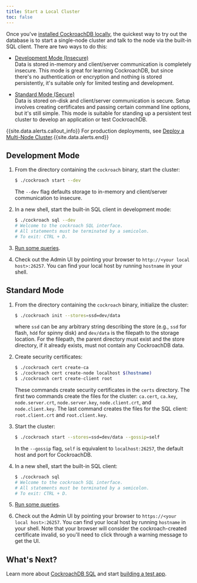 ```yaml
---
title: Start a Local Cluster
toc: false
---
```


Once you've [installed CockroachDB locally](install-cockroachdb), the quickest way to try out the database is to start a single-node cluster and talk to the node via the built-in SQL client. There are two ways to do this:

- [Development Mode (Insecure)](#development-mode)  
Data is stored in-memory and client/server communication is completely insecure. This mode is great for learning CockroachDB, but since there's no authentication or encryption and nothing is stored persistently, it's suitable only for limited testing and development.  

- [Standard Mode (Secure)](#standard-mode)  
Data is stored on-disk and client/server communication is secure. Setup involves creating certificates and passing certain command line options, but it's still simple. This mode is suitable for standing up a persistent test cluster to develop an application or test CockroachDB.

{{site.data.alerts.callout_info}} For production deployments, see <a href="http://cockroachlabs.com/docs/deploy-a-multinode-cluster.html">Deploy a Multi-Node Cluster</a>.{{site.data.alerts.end}}

## Development Mode

1. From the directory containing the `cockroach` binary, start the cluster:
    
    ```bash
    $ ./cockroach start --dev
    ```
    The `--dev` flag defaults storage to in-memory and client/server communication to insecure. 

2. In a new shell, start the built-in SQL client in development mode:

    ```bash
    $ ./cockroach sql --dev
    # Welcome to the cockroach SQL interface.
    # All statements must be terminated by a semicolon.
    # To exit: CTRL + D.
    ```

3. [Run some queries](basic-sql-commands.html).
4. Check out the Admin UI by pointing your browser to `http://<your local host>:26257`. You can find your local host by running `hostname` in your shell.    

## Standard Mode

1. From the directory containing the `cockroach` binary, initialize the cluster:

    ```bash
    $ ./cockroach init --stores=ssd=dev/data
    ```
    where `ssd` can be any arbitrary string describing the store (e.g., `ssd` for flash, `hdd` for spinny disk) and `dev/data` is the filepath to the storage location. For the filepath, the parent directory must exist and the store directory, if it already exists, must not contain any CockroachDB data.

2. Create security certificates:

    ```bash
    $ ./cockroach cert create-ca
    $ ./cockroach cert create-node localhost $(hostname) 
    $ ./cockroach cert create-client root
    ```
    These commands create security certificates in the `certs` directory. The first two commands create the files for the cluster: `ca.cert`, `ca.key`, `node.server.crt`, `node.server.key`, `node.client.crt`, and `node.client.key`. The last command creates the files for the SQL client: `root.client.crt` and `root.client.key`.  

3. Start the cluster:

    ```bash
    $ ./cockroach start --stores=ssd=dev/data --gossip=self
    ```
    In the `--gossip` flag, `self` is equivalent to `localhost:26257`, the default host and port for CockroachDB. 

4. In a new shell, start the built-in SQL client:

    ```bash
    $ ./cockroach sql
    # Welcome to the cockroach SQL interface.
    # All statements must be terminated by a semicolon.
    # To exit: CTRL + D.
    ```

5. [Run some queries](basic-sql-commands.html).

6. Check out the Admin UI by pointing your browser to `https://<your local host>:26257`. You can find your local host by running `hostname` in your shell. Note that your browser will consider the cockroach-created certificate invalid, so you'll need to click through a warning message to get the UI. 

## What's Next?

Learn more about [CockroachDB SQL](basic-sql-commands.html) and start [building a test app](build-a-test-app.html).